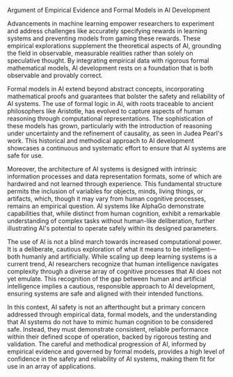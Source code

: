 Argument of Empirical Evidence and Formal Models in AI Development

Advancements in machine learning empower researchers to experiment and address challenges like accurately specifying rewards in learning systems and preventing models from gaming these rewards. These empirical explorations supplement the theoretical aspects of AI, grounding the field in observable, measurable realities rather than solely on speculative thought. By integrating empirical data with rigorous formal mathematical models, AI development rests on a foundation that is both observable and provably correct.

Formal models in AI extend beyond abstract concepts, incorporating mathematical proofs and guarantees that bolster the safety and reliability of AI systems. The use of formal logic in AI, with roots traceable to ancient philosophers like Aristotle, has evolved to capture aspects of human reasoning through computational representations. The sophistication of these models has grown, particularly with the introduction of reasoning under uncertainty and the refinement of causality, as seen in Judea Pearl's work. This historical and methodical approach to AI development showcases a continuous and systematic effort to ensure that AI systems are safe for use.

Moreover, the architecture of AI systems is designed with intrinsic information processes and data representation formats, some of which are hardwired and not learned through experience. This fundamental structure permits the inclusion of variables for objects, minds, living things, or artifacts, which, though it may vary from human cognitive processes, remains an empirical question. AI systems like AlphaGo demonstrate capabilities that, while distinct from human cognition, exhibit a remarkable understanding of complex tasks without human-like deliberation, further illustrating AI's potential to operate safely within its designed parameters.

The use of AI is not a blind march towards increased computational power. It is a deliberate, cautious exploration of what it means to be intelligent—both humanly and artificially. While scaling up deep learning systems is a current trend, AI researchers recognize that human intelligence navigates complexity through a diverse array of cognitive processes that AI does not yet emulate. This recognition of the gap between human and artificial intelligence implies a cautious, responsible approach to AI development, ensuring systems are safe and aligned with their intended functions.

In this context, AI safety is not an afterthought but a primary concern addressed through empirical data, formal models, and the understanding that AI systems do not have to mimic human cognition to be considered safe. Instead, they must demonstrate consistent, reliable performance within their defined scope of operation, backed by rigorous testing and validation. The careful and methodical progression of AI, informed by empirical evidence and governed by formal models, provides a high level of confidence in the safety and reliability of AI systems, making them fit for use in an array of applications.